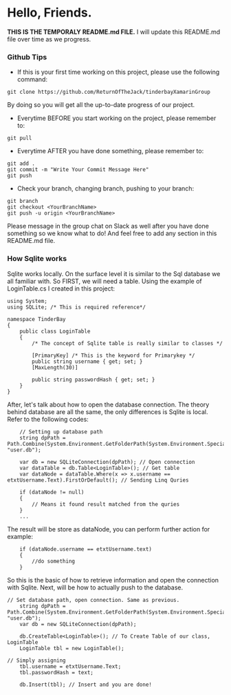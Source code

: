 # Hello, Friends.
**THIS IS THE TEMPORALY README.md FILE.**
I will update this README.md file over time as we progress.

### Github Tips

* If this is your first time working on this project, please use the following command:
```
git clone https://github.com/ReturnOfTheJack/tinderbayXamarinGroup
```
By doing so you will get all the up-to-date progress of our project.

* Everytime BEFORE you start working on the project, please remember to:
```
git pull
```

* Everytime AFTER you have done something, please remember to:
```
git add .
git commit -m "Write Your Commit Message Here"
git push
```
* Check your branch, changing branch, pushing to your branch:
```
git branch 
git checkout <YourBranchName>
git push -u origin <YourBranchName>
```
Please message in the group chat on Slack as well after you have done something so we know what to do!<Enter>
And feel free to add any section in this README.md file.

### How Sqlite works
Sqlite works locally. On the surface level it is similar to the Sql database we all familiar with.<Enter>
<Enter>
So FIRST, we will need a table.<Enter>
Using the example of LoginTable.cs I created in this project:
```
using System;
using SQLite; /* This is required reference*/

namespace TinderBay
{   
    public class LoginTable
    {
        /* The concept of Sqlite table is really similar to classes */

        [PrimaryKey] /* This is the keyword for Primarykey */
        public string username { get; set; }
        [MaxLength(30)]

        public string passwordHash { get; set; }
    }
}
```

After, let's talk about how to open the database connection. <Enter>
The theory behind database are all the same, the only differences is Sqlite is local.<Enter>
Refer to the following codes:
```
    // Setting up database path
    string dpPath = Path.Combine(System.Environment.GetFolderPath(System.Environment.SpecialFolder.Personal), "user.db");

    var db = new SQLiteConnection(dpPath); // Open connection
    var dataTable = db.Table<LoginTable>(); // Get table
    var dataNode = dataTable.Where(x => x.username == etxtUsername.Text).FirstOrDefault(); // Sending Linq Quries 

    if (dataNode != null)
    {
        // Means it found result matched from the quries
    }
    ...
```
The result will be store as dataNode, you can perform further action for example:
```
    if (dataNode.username == etxtUsername.text)
    {
        //do something 
    }
```
So this is the basic of how to retrieve information and open the connection with Sqlite.<Enter>
<Enter>
Next, will be how to actually push to the database.
```
// Set database path, open connection. Same as previous.
    string dpPath = Path.Combine(System.Environment.GetFolderPath(System.Environment.SpecialFolder.Personal), "user.db");
    var db = new SQLiteConnection(dpPath);

    db.CreateTable<LoginTable>(); // To Create Table of our class, LoginTable
    LoginTable tbl = new LoginTable();

// Simply assigning 
    tbl.username = etxtUsername.Text;
    tbl.passwordHash = text;

    db.Insert(tbl); // Insert and you are done!
```
